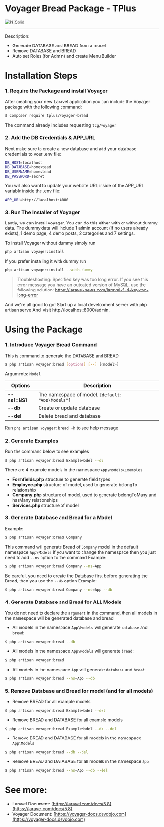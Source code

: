 # Voyager Bread Package - TPlus
[![N|Solid](http://bit.ly/2Uh06oP)](https://facebook.com/lnht2101)

---

Description: 
- Generate DATABASE and BREAD from a model
- Remove DATABASE and BREAD
- Auto set Roles (for Admin) and create Menu Builder

# Installation Steps
### 1. Require the Package and install Voyager
After creating your new Laravel application you can include the Voyager package with the following command:
```sh
$ composer require tplus/voyager-bread
```
The command already includes requesting ```tcg/voyager```
### 2. Add the DB Credentials & APP_URL
Next make sure to create a new database and add your database credentials to your .env file:
```sh
DB_HOST=localhost
DB_DATABASE=homestead
DB_USERNAME=homestead
DB_PASSWORD=secret
```
You will also want to update your website URL inside of the APP_URL variable inside the .env file:
```sh
APP_URL=http://localhost:8000
```
### 3. Run The Installer of Voyager
Lastly, we can install voyager. You can do this either with or without dummy data. The dummy data will include 1 admin account (if no users already exists), 1 demo page, 4 demo posts, 2 categories and 7 settings.

To install Voyager without dummy simply run
```sh
php artisan voyager:install
```
If you prefer installing it with dummy run
```sh
php artisan voyager:install --with-dummy
```
> Troubleshooting: Specified key was too long error. If you see this error message you have an outdated version of MySQL, use the following solution: https://laravel-news.com/laravel-5-4-key-too-long-error

And we're all good to go!
Start up a local development server with php artisan serve And, visit http://localhost:8000/admin.

# Using the Package
### 1. Introduce Voyager Bread Command
This is command to generate the DATABASE and BREAD
```sh
$ php artisan voyager:bread [options] [--] [<model>]
```
Arguments: ```Model```


| Options | Description |
| ------ | ------ |
| **--ns[=NS]** | The namespace of model. ```[default: "App\Models"]``` |
| **--db** | Create or update database |
| **--del** | Delete bread and database |


Run ```php artisan voyager:bread -h``` to see help message
### 2. Generate Examples 
Run the command below to see examples
```sh
$ php artisan voyager:bread ExampleModel --db
```
There are 4 example models in the namespace ```App\Models\Examples```

- **Formfields.php** structure to generate field types
- **Employee.php** structure of model, used to generate belongTo relationship
- **Company.php** structure of model, used to generate belongToMany and hasMany relationships
- **Services.php** structure of model

### 3. Generate Database and Bread for a Model
Example:
```sh
$ php artisan voyager:bread Company
```
This command will generate Bread of ```Company``` model in the default namespace ```App\Models```
If you want to change the namespace then you just need to add ```--ns``` option to the command
Example:
```sh
$ php artisan voyager:bread Company --ns=App
```
Be careful, you need to create the Database first before generating the Bread, then you use the ```--db``` option
Example:
```sh
$ php artisan voyager:bread Company --ns=App --db
```
### 4. Generate Database and Bread for ALL Models
You do not need to declare the ```argument``` in the command, then all models in the namespace will be generated database and bread

- All models in the namespace ```App\Models```  will generate ```database``` and ```bread```:
```sh
$ php artisan voyager:bread --db
```
- All models in the namespace ```App\Models```  will generate ```bread```:
```sh
$ php artisan voyager:bread
```
- All models in the namespace ```App```  will generate ```database``` and ```bread```:
```sh
$ php artisan voyager:bread --ns=App --db
```

### 5. Remove Database and Bread for model (and for all models)

- Remove BREAD for all example models 
```sh
$ php artisan voyager:bread ExampleModel --del
```
- Remove BREAD and DATABASE for all example models 
```sh
$ php artisan voyager:bread ExampleModel --db --del
```
- Remove BREAD and DATABASE for all models in the namespace ```App\Models``` 
```sh
$ php artisan voyager:bread --db --del
```
- Remove BREAD and DATABASE for all models in the namespace ```App``` 
```sh
$ php artisan voyager:bread --ns=App --db --del
```

# See more:
- Laravel Document: [https://laravel.com/docs/5.8](https://laravel.com/docs/5.8)
- Voyager Document: [https://voyager-docs.devdojo.com](https://voyager-docs.devdojo.com)